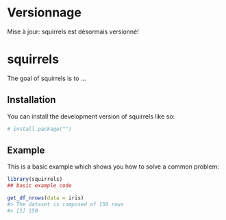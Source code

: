 
<!-- README.md is generated from README.Rmd. Please edit that file -->

# Versionnage

Mise à jour: squirrels est désormais versionné!

# squirrels

<!-- badges: start -->
<!-- badges: end -->

The goal of squirrels is to …

## Installation

You can install the development version of squirrels like so:

``` r
# install.package("")
```

## Example

This is a basic example which shows you how to solve a common problem:

``` r
library(squirrels)
## basic example code
```

``` r
get_df_nrows(data = iris)
#> The dataset is composed of 150 rows
#> [1] 150
```
